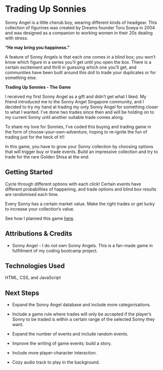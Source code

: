 # Trading Up Sonnies

Sonny Angel is a little cherub boy, wearing different kinds of headgear. This collection of figurines was created by Dreams founder Toru Soeya in 2004 and was designed as a companion to working women in their 20s dealing with stress.

**“He may bring you happiness.”**

A feature of Sonny Angels is that each one comes in a blind box; you won’t know which figure in a series you’ll get until you open the box. There is a certain excitement and thrill in guessing which one you’ll get, and communities have been built around this doll to trade your duplicates or for something else.

**Trading Up Sonnies - The Game**

I received my first Sonny Angel as a gift and didn’t get what I liked. My friend introduced me to the Sonny Angel Singapore community, and I decided to try my hand at trading my only Sonny Angel for something closer to what I wanted. I’ve done two trades since then and will be holding on to my current Sonny until another suitable trade comes along.

To share my love for Sonnies, I’ve coded this buying and trading game in the form of choose-your-own-adventure, hoping to re-ignite the fun of trading just for the heck of it!!

In this game, you have to grow your Sonny collection by choosing options that will trigger buy or trade events. Build an impressive collection and try to trade for the rare Golden Shisa at the end.

## Getting Started

Cycle through different options with each click! Certain events have different probabilities of happening, and trade options and blind box results are randomised each time.

Every Sonny has a certain market value. Make the right trades or get lucky to increase your collection’s value.

See how I planned this game [here](https://miro.com/app/board/uXjVKyOmHVw=/?share_link_id=411556532347).

## Attributions & Credits

- Sonny Angel - I do not own Sonny Angels. This is a fan-made game in fulfillment of my coding bootcamp project.

## Technologies Used

HTML, CSS, and JavaScript

## Next Steps

- Expand the Sonny Angel database and include more categorisations.

- Include a game rule where trades will only be accepted if the player’s Sonny to be traded is within a certain range of the selected Sonny they want.

- Expand the number of events and include random events.

- Improve the writing of game events; build a story.

- Include more player-character interaction.

- Cozy audio track to play in the background.

